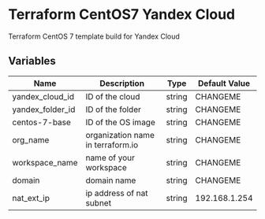 Terraform CentOS7 Yandex Cloud
==============================

Terraform CentOS 7 template build for Yandex Cloud


Variables
---------

| Name | Description | Type | Default Value |
|------|-------------|------|---------------|
| yandex_cloud_id | ID of the cloud | string | CHANGEME |
| yandex_folder_id | ID of the folder | string | CHANGEME |
| centos-7-base | ID of the OS image | string | CHANGEME |
| org_name | organization name in terraform.io | string | CHANGEME |
| workspace_name | name of your workspace | string | CHANGEME |
| domain | domain name | string | CHANGEME |
| nat_ext_ip | ip address of nat subnet | string | 192.168.1.254 |
